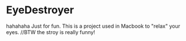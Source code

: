# EyeDestroyer
hahahaha
Just for fun. This is a project used in Macbook to "relax" your eyes. //BTW the stroy is really funny!
